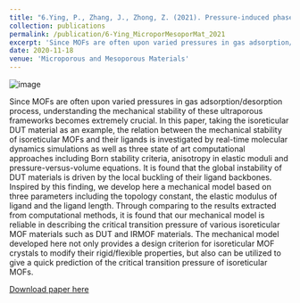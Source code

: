 ```yaml
---
title: "6.Ying, P., Zhang, J., Zhong, Z. (2021). Pressure-induced phase transition of isoreticular MOFs: Mechanical instability due to ligand buckling. Microporous and Mesoporous Materials, 312, 110765."
collection: publications
permalink: /publication/6-Ying_MicroporMesoporMat_2021
excerpt: 'Since MOFs are often upon varied pressures in gas adsorption/desorption process, understanding the mechanical stability of these ultraporous frameworks becomes extremely crucial. In this paper, taking the isoreticular DUT material as an example, the relation between the mechanical stability of isoreticular MOFs and their ligands is investigated by real-time molecular dynamics simulations as well as three state of art computational approaches including Born stability criteria, anisotropy in elastic moduli and pressure-versus-volume equations. '
date: 2020-11-18
venue: 'Microporous and Mesoporous Materials'
---
```

![image](https://user-images.githubusercontent.com/54773018/220439760-487b63b3-e5a2-4d1b-a3a7-487420855f9e.png)

Since MOFs are often upon varied pressures in gas adsorption/desorption process, understanding the mechanical stability of these ultraporous frameworks becomes extremely crucial. In this paper, taking the isoreticular DUT material as an example, the relation between the mechanical stability of isoreticular MOFs and their ligands is investigated by real-time molecular dynamics simulations as well as three state of art computational approaches including Born stability criteria, anisotropy in elastic moduli and pressure-versus-volume equations. It is found that the global instability of DUT materials is driven by the local buckling of their ligand backbones. Inspired by this finding, we develop here a mechanical model based on three parameters including the topology constant, the elastic modulus of ligand and the ligand length. Through comparing to the results extracted from computational methods, it is found that our mechanical model is reliable in describing the critical transition pressure of various isoreticular MOF materials such as DUT and IRMOF materials. The mechanical model developed here not only provides a design criterion for isoreticular MOF crystals to modify their rigid/flexible properties, but also can be utilized to give a quick prediction of the critical transition pressure of isoreticular MOFs.

[Download paper here](http://hityingph.github.io/files/6-Ying_MicroporMesoporMat_2021.pdf)
